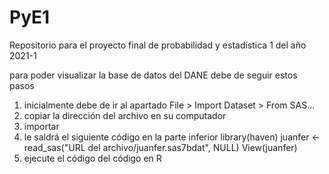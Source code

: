 # PyE1
Repositorio para el proyecto final de probabilidad y estadística 1 del año 2021-1


para poder visualizar la base de datos del DANE debe de seguir estos pasos
1. inicialmente debe de ir al apartado File > Import Dataset > From SAS...
2. copiar la dirección del archivo en su computador 
3. importar
4. le saldrá el siguiente código en la parte inferior
  library(haven)
  juanfer <- read_sas("URL del archivo/juanfer.sas7bdat", 
      NULL)
  View(juanfer)
5. ejecute el código del código en R
